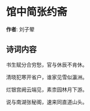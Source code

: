 # 馆中简张约斋

**作者**: 刘子翚

## 诗词内容

书生赋分合穷愁，官与休辰不肯休。

清晓犯寒开省户，谁家见雪似瀛洲。

烂银宫阙云端见，素柰园林月下游。

说与南湖张秘阁，速来同直道山头。

